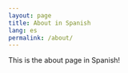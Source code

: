 ```yaml
---
layout: page
title: About in Spanish
lang: es
permalink: /about/
---
```


This is the about page in Spanish!